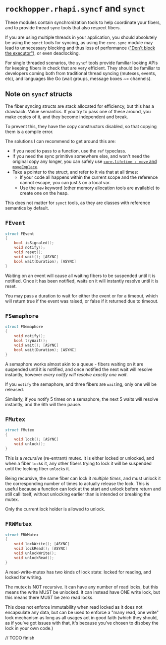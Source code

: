# `rockhopper.rhapi.syncf` and `synct`

These modules contain synchronization tools to help coordinate your fibers, and to provide thread sync tools that also
respect fibers.

If you are using multiple threads in your application, you should absolutely be using the `synct` tools for syncing,
as using the `core.sync` module may lead to unnecessary blocking and thus loss of performance
(["Don't block the executor"](https://fasterthanli.me/articles/pin-and-suffering])), or even deadlocking.

For single threaded scenarios, the `syncf` tools provide familiar looking APIs for keeping fibers in check that are
very efficient.
They should be familiar to developers coming both from traditional thread syncing (mutexes, events, etc),
and languages like Go (wait groups, message boxes ~= channels).

## Note on `syncf` structs

The fiber syncing structs are stack allocated for efficiency, but this has a drawback. Value semantics.
If you try to pass one of these around, you make copies of it, and they become independent and break.

To prevent this, they have the copy constructors disabled, so that copying them is a compile error.

The solutions I can recommend to get around this are:
 - If you need to pass to a function, use the `ref` typeclass.
 - If you need the sync primitive somewhere else, and won't need the original copy any longer, you can safely use
   [`core.lifetime : move` and `moveEmplace`](https://dlang.org/phobos/core_lifetime.html#.move).
 - Take a pointer to the struct, and refer to it via that at all times:
   * If your code all happens within the current scope and the reference cannot escape, you can just `&` on a local var.
	* Use the `new` keyword (other memory allocation tools are available) to create one on the heap.

This does not matter for `synct` tools, as they are classes with reference semantics by default.

## `FEvent`

```d
struct FEvent
{
	bool isSignaled();
	void notify();
	void reset();
	void wait(); [ASYNC]
	bool wait(Duration); [ASYNC]
}
```

Waiting on an event will cause all waiting fibers to be suspended until it is notified.
Once it has been notified, waits on it will instantly resolve until it is reset.

You may pass a duration to wait for either the event or for a timeout, which will return true if the event was raised,
or false if it returned due to timeout.

## `FSemaphore`

```d
struct FSemaphore
{
	void notify();
	bool tryWait();
	void wait(); [ASYNC]
	bool wait(Duration); [ASYNC]
}
```

A semaphore works almost akin to a queue - fibers waiting on it are suspended until it is notified, and once notified
the next wait will resolve instantly, however *every notify will resolve exactly one wait*.

If you `notify` the semaphore, and three fibers are `wait`ing, only one will be released.

Similarly, if you notify 5 times on a semaphore, the next 5 waits will resolve instantly, and the 6th will then pause.

## `FMutex`

```d
struct FMutex
{
	void lock(); [ASYNC]
	void unlock();
}
```

This is a *recursive* (re-entrant) mutex. It is either locked or unlocked, and when a fiber `lock`s it, any other fibers
trying to lock it will be suspended until the locking fiber `unlock`s it.

Being recursive, the same fiber can lock it *multiple times*, and must unlock it the corresponding number of times to
actually release the lock. This is useful because a function can lock at the start and unlock before return and still
call itself, without unlocking earlier than is intended or breaking the mutex.

Only the current lock holder is allowed to unlock.

## `FRWMutex`

```d
struct FRWMutex
{
	void lockWrite(); [ASYNC]
	void lockRead(); [ASYNC]
	void unlockWrite();
	void unlockRead();
}
```

A read-write-mutex has two kinds of lock state: locked for reading, and locked for writing.

The mutex is NOT recursive.
It can have any number of read locks, but this means the write MUST be unlocked.
It can instead have ONE write lock, but this means there MUST be zero read locks.

This does not enforce immutability when read locked as it does not encapsulate any data, but can be used to enforce a
"many read, one write" lock mechanism as long as all usages act in good faith (which they should, as if you've got
issues with that, it's because you've chosen to disobey the lock in your own code.)

// TODO finish
